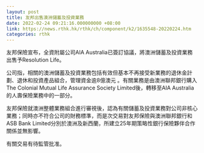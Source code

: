```yaml
---
layout: post
title: 友邦出售澳洲儲蓄及投資業務
date: 2022-02-24 09:21:16.000000000 +08:00
link: https://news.rthk.hk/rthk/ch/component/k2/1635548-20220224.htm
categories: rthk
---
```


友邦保險宣布，全資附屬公司AIA  Australia已簽訂協議，將澳洲儲蓄及投資業務出售予Resolution Life。
 
公司指，相關的澳洲儲蓄及投資業務包括有效但基本不再接受新業務的退休金計劃、退休和投資產品組合，管理資金逾8億澳元 。有關業務是由澳洲聯邦銀行購入The Colonial Mutual Life Assurance Society Limited後，轉移至AIA  Australia的人壽保險業務中的一部分。 

友邦保險就澳洲整體業務組合進行審視後，認為有關儲蓄及投資業務對公司非核心業務；同時亦不符合公司的財務標準，而是次交易對友邦保險與澳洲聯邦銀行和 ASB Bank Limited分別於澳洲及新西蘭，所建立25年期策略性銀行保險夥伴合作關係並無影響。
 
有關交易有待監管批准。
